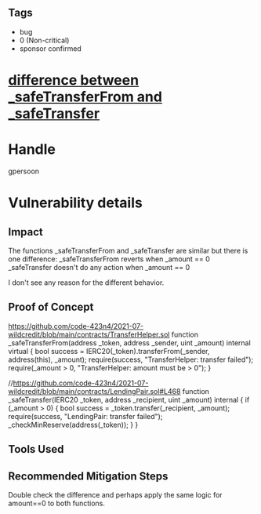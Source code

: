 ## Tags

- bug
- 0 (Non-critical)
- sponsor confirmed

# [difference between _safeTransferFrom and _safeTransfer](https://github.com/code-423n4/2021-07-wildcredit-findings/issues/32) 

# Handle

gpersoon


# Vulnerability details

## Impact
 
The functions _safeTransferFrom and _safeTransfer are similar but there is one difference:
_safeTransferFrom reverts when _amount == 0
_safeTransfer  doesn't do any action when _amount == 0

I don't see any reason for the different behavior.

## Proof of Concept
https://github.com/code-423n4/2021-07-wildcredit/blob/main/contracts/TransferHelper.sol
function _safeTransferFrom(address _token, address _sender, uint _amount) internal virtual {
    bool success = IERC20(_token).transferFrom(_sender, address(this), _amount);
    require(success, "TransferHelper: transfer failed");
    require(_amount > 0, "TransferHelper: amount must be > 0");
  }

//https://github.com/code-423n4/2021-07-wildcredit/blob/main/contracts/LendingPair.sol#L468
  function _safeTransfer(IERC20 _token, address _recipient, uint _amount) internal {
    if (_amount > 0) {
      bool success = _token.transfer(_recipient, _amount);
      require(success, "LendingPair: transfer failed");
      _checkMinReserve(address(_token));
    }
  }

## Tools Used

## Recommended Mitigation Steps
Double check the difference and perhaps apply the same logic for amount==0 to both functions.

